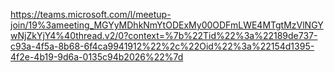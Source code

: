 https://teams.microsoft.com/l/meetup-join/19%3ameeting_MGYyMDhkNmYtODExMy00ODFmLWE4MTgtMzVlNGYwNjZkYjY4%40thread.v2/0?context=%7b%22Tid%22%3a%22189de737-c93a-4f5a-8b68-6f4ca9941912%22%2c%22Oid%22%3a%22154d1395-4f2e-4b19-9d6a-0135c94b2026%22%7d
